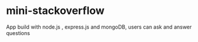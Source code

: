# mini-stackoverflow
App build with node.js , express.js and mongoDB, users can ask and answer questions
